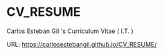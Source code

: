# CV_RESUME
Carlos Esteban Gil 's Curriculum Vitae ( I.T. )

URL: https://carlosestebangil.github.io/CV_RESUME/
